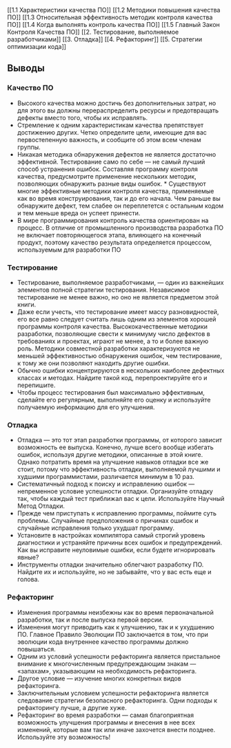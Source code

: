 [[1.1 Характеристики качества ПО]]
[[1.2 Методики повышения качества ПО]]
[[1.3 Относительная эффективность методик контроля качества ПО]]
[[1.4 Когда выполнять контроль качества ПО]]
[[1.5 Главный Закон Контроля Качества ПО]]
[[2. Тестирование, выполняемое разработчиками]]
[[3. Отладка]]
[[4. Рефакторинг]]
[[5. Стратегии оптимизации кода]]
## Выводы

### Качество ПО
* Высокого качества можно достичь без дополнительных затрат, но для этого вы должны перераспределить ресурсы и предотвращать дефекты вместо того, чтобы их исправлять. 
* Стремление к одним характеристикам качества препятствует достижению других. Четко определите цели, имеющие для вас первостепенную важность, и сообщите об этом всем членам группы. 
* Никакая методика обнаружения дефектов не является достаточно эффективной. Тестирование само по себе — не самый лучший способ устранения ошибок. Составляя программу контроля качества, предусмотрите применение нескольких методик, позволяющих обнаружить разные виды ошибок. * Существуют многие эффективные методики контроля качества, применяемые как во время конструирования, так и до его начала. Чем раньше вы обнаружите дефект, тем слабее он переплетется с остальным кодом и тем меньше вреда он успеет принести. 
* В мире программирования контроль качества ориентирован на процесс. В отличие от промышленного производства разработка ПО не включает повторяющегося этапа, влияющего на конечный продукт, поэтому качество результата определяется процессом, используемым для разработки ПО
### Тестирование

* Тестирование, выполняемое разработчиками, — один из важнейших элементов полной стратегии тестирования. Независимое  тестирование не менее важно, но оно не является предметом этой книги.
* Даже если учесть, что тестирование имеет массу разновидностей, его все равно следует считать лишь одним из элементов  хорошей программы контроля качества. Высококачественные методики разработки, позволяющие свести к минимуму число  дефектов в требованиях и проектах, играют не менее, а то и более важную роль. Методики совместной разработки  характеризуются не меньшей эффективностью обнаружения ошибок, чем тестирование, к тому же они позволяют находить  другие ошибки.
* Обычно ошибки концентрируются в нескольких наиболее дефектных классах и методах. Найдите такой код, перепроектируйте  его и перепишите.
* Чтобы процесс тестирования был максимально эффективным, сделайте его регулярным, выполняйте его оценку и используйте получаемую информацию для его улучшения.

### Отладка

* Отладка — это тот этап разработки программы, от которого зависит возможность ее выпуска. Конечно, лучше всего вообще избегать ошибок, используя другие методики, описанные в этой книге. Однако потратить время на улучшение навыков отладки все же стоит, потому что эффективность отладки, выполняемой лучшими и худшими программистами, различается минимум в 10 раз.
* Систематичный подход к поиску и исправлению ошибок — непременное условие успешности отладки. Организуйте отладку так,  чтобы каждый тест приближал вас к цели. Используйте Научный Метод Отладки.
* Прежде чем приступать к исправлению программы, поймите суть проблемы. Случайные предположения о причинах ошибок и случайные исправления только ухудшат программу.
* Установите в настройках компилятора самый строгий уровень диагностики и устраняйте причины всех ошибок и предупреждений. Как вы исправите неуловимые ошибки, если будете игнорировать явные?
* Инструменты отладки значительно облегчают разработку ПО. Найдите их и используйте, но не забывайте, что у вас есть еще и голова.

### Рефакторинг

* Изменения программы неизбежны как во время первоначальной разработки, так и после выпуска первой версии.
* Изменения могут приводить как к улучшению, так и к ухудшению ПО. Главное Правило Эволюции ПО заключается в том, что при эволюции кода внутреннее качество программы должно повышаться.
* Одним из условий успешности рефакторинга является пристальное внимание к многочисленным предупреждающим знакам —  «запахам», указывающим на необходимость рефакторинга.
* Другое условие — изучение многих конкретных видов рефакторинга.
* Заключительным условием успешности рефакторинга является следование стратегии безопасного рефакторинга. Одни подходы к  рефакторингу лучше, а другие хуже.
* Рефакторинг во время разработки — самая благоприятная возможность улучшения программы и внесения в нее всех изменений, которые вам так или иначе захочется внести позднее. Используйте эту возможность!
